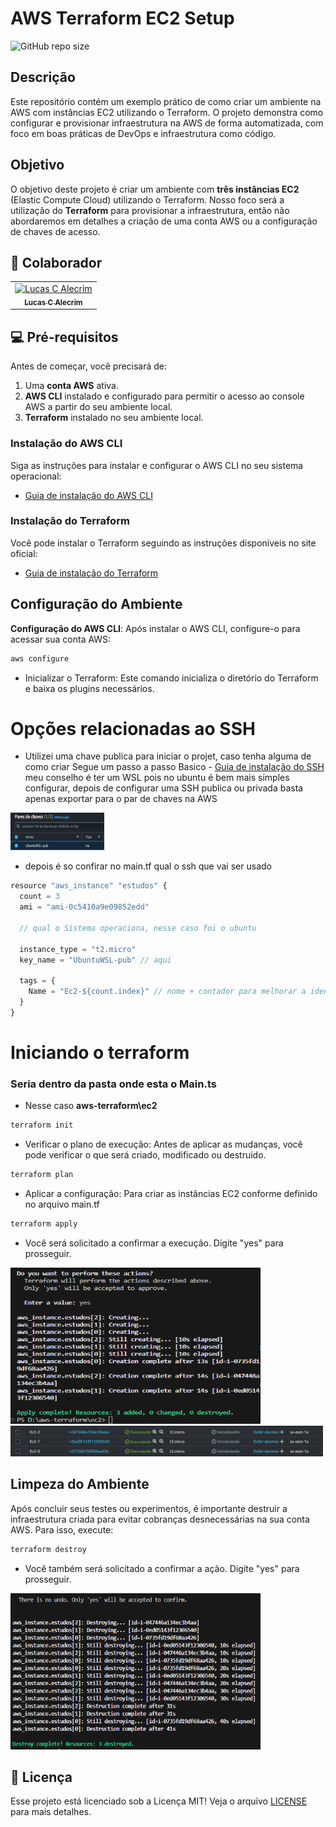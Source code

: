 # AWS Terraform EC2 Setup

![GitHub repo size](https://img.shields.io/github/repo-size/LucasCA-Git/aws-terraform?style=for-the-badge)



## Descrição
Este repositório contém um exemplo prático de como criar um ambiente na AWS com instâncias EC2 utilizando o Terraform. O projeto demonstra como configurar e provisionar infraestrutura na AWS de forma automatizada, com foco em boas práticas de DevOps e infraestrutura como código.

## Objetivo
O objetivo deste projeto é criar um ambiente com **três instâncias EC2** (Elastic Compute Cloud) utilizando o Terraform. Nosso foco será a utilização do **Terraform** para provisionar a infraestrutura, então não abordaremos em detalhes a criação de uma conta AWS ou a configuração de chaves de acesso.

## 🤝 Colaborador

<table>
  <tr>
    <td align="center">
      <a href="#" title="Lenda">
        <img src="https://avatars.githubusercontent.com/u/115514137?s=400&u=94091bbc718350e8ba1d74d7488af75f303bcbb3&v=44" width="100px;" alt="Lucas C Alecrim"/><br>
        <sub>
          <b>Lucas C Alecrim</b>
        </sub>
      </a>
    </td>
</table>


## 💻 Pré-requisitos

Antes de começar, você precisará de:

1. Uma **conta AWS** ativa.
2. **AWS CLI** instalado e configurado para permitir o acesso ao console AWS a partir do seu ambiente local.
3. **Terraform** instalado no seu ambiente local.

### Instalação do AWS CLI

Siga as instruções para instalar e configurar o AWS CLI no seu sistema operacional:
- [Guia de instalação do AWS CLI](https://docs.aws.amazon.com/cli/latest/userguide/install-cliv2.html)

### Instalação do Terraform

Você pode instalar o Terraform seguindo as instruções disponíveis no site oficial:
- [Guia de instalação do Terraform](https://developer.hashicorp.com/terraform/downloads)

## Configuração do Ambiente

**Configuração do AWS CLI**: Após instalar o AWS CLI, configure-o para acessar sua conta AWS:
   ```bash
   aws configure
```
- Inicializar o Terraform: Este comando inicializa o diretório do Terraform e baixa os plugins necessários.

# Opções relacionadas ao SSH 

- Utilizei uma chave publica para iniciar o projet, caso tenha alguma de como criar Segue um passo a passo Basico - [Guia de instalação do SSH](https://www.digitalocean.com/community/tutorials/how-to-set-up-ssh-keys-on-ubuntu-20-04-pt)
meu conselho é ter um WSL pois no ubuntu é bem mais simples configurar, depois de configurar uma SSH publica ou privada basta apenas exportar para o par de chaves na AWS

<img src="./img/par de chave.png" alt="EC2 criado na AWS" width="150" height="60"/>

- depois é so confirar no main.tf qual o ssh que vai ser usado
```ts
resource "aws_instance" "estudos" {
  count = 3
  ami = "ami-0c5410a9e09852edd" 
  
  // qual o Sistema operaciona, nesse caso foi o ubuntu

  instance_type = "t2.micro"
  key_name = "UbuntuWSL-pub" // aqui

  tags = {
    Name = "Ec2-${count.index}" // nome + contador para melhorar a identificação
  }
}
```

# Iniciando o terraform
### **Seria dentro da pasta onde esta o Main.ts**
- Nesse caso **aws-terraform\ec2**
 ```bash
terraform init
 ```
- Verificar o plano de execução: Antes de aplicar as mudanças, você pode verificar o que será criado, modificado ou destruído.

 ```bash
terraform plan
 ```
- Aplicar a configuração: Para criar as instâncias EC2 conforme definido no arquivo main.tf

 ```bash
terraform apply
 ```
- Você será solicitado a confirmar a execução. Digite "yes" para prosseguir.

 <img src="./img/criando.png" alt="Criando EC2" width="400" height="250"/>

<img src="./img/criação.png" alt="EC2 criado na AWS" width="500" height="49"/>

## Limpeza do Ambiente
Após concluir seus testes ou experimentos, é importante destruir a infraestrutura criada para evitar cobranças desnecessárias na sua conta AWS. Para isso, execute:

```bash
terraform destroy
```
- Você também será solicitado a confirmar a ação. Digite "yes" para prosseguir.

<img src="./img/destruindo arquitetura.png" alt="Retirando Arquitetura" width="400" height="250"/>

## 📝 Licença

Esse projeto está licenciado sob a Licença MIT!
Veja o arquivo [LICENSE](LICENSE) para mais detalhes.

